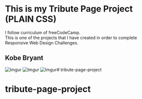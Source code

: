 # This is my Tribute Page Project (PLAIN CSS)
I follow curriculum of freeCodeCamp.<br>
This is one of the projects that I have created in order to complete Responsive Web Design Challenges.
## Kobe Bryant
![Imgur](https://i.imgur.com/aPK4si2.png)
![Imgur](https://i.imgur.com/qSkwpbS.png)
![Imgur](https://i.imgur.com/4h3gb7t.png)# tribute-page-project
# tribute-page-project
